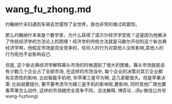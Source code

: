 
# wang_fu_zhong.md  


约翰纳什夫妇遇到车祸去世震惊了全世界，我也非常的难过和震惊。  

那么约翰纳什本来是个数学家，为什么获得了诺贝尔经济学奖呢？这是因为他解决了传统经济学的方法论上的困境！经济学的传统方法就是马歇尔开创的这个新古典经济学啊，他假定市场是完全竞争的，任何人的行为对其他人没有影响,其他人的行为呢也不会影响自己.  

但是, 这个新古典经济学解释寡头市场的时候遇到了很大的困难。寡头市场就是说有少数几个企业占了全部市场, 在这样的市场当中, 每个企业的决策对其它企业都有实质性的影响. 比如智能手机吧, 你苹果三星华为啊, 这几家都很大。但是苹果决策-比如说要提价, 要不要考虑华为跟三星手机的影响呢,要影响, 同时其他厂商也要看苹果怎么动作, 这样的市场跟完全竞争不同，没法解释, 博弈论...(By:微信公共号 wang-fuzhong)  




